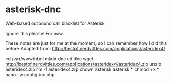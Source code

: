 asterisk-dnc
============

Web-based outbound call blacklist for Asterisk 

Ignore this please! For now.


These notes are just for me at the moment, so I can remember how I did this before
Adapted from: http://bestof.nerdvittles.com/applications/asteridex4/


cd /var/www/html
mkdir dnc
cd dnc
wget http://bestof.nerdvittles.com/applications/asteridex4/asteridex4.zip
unzip asteridex4.zip
rm -f asteridex4.zip
chown asterisk:asterisk *
chmod +x *
nano -w config.inc.php


